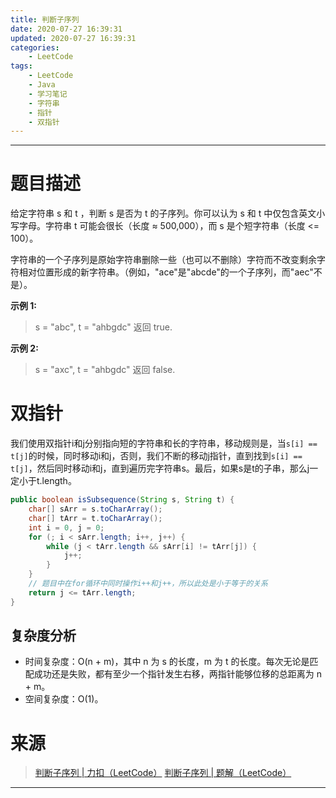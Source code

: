```yaml
---
title: 判断子序列
date: 2020-07-27 16:39:31
updated: 2020-07-27 16:39:31
categories:
    - LeetCode
tags:
    - LeetCode
    - Java
    - 学习笔记
    - 字符串
    - 指针
    - 双指针
---
```

---

# 题目描述

给定字符串 s 和 t ，判断 s 是否为 t 的子序列。你可以认为 s 和 t 中仅包含英文小写字母。字符串 t 可能会很长（长度 ≈ 500,000），而 s 是个短字符串（长度 <= 100）。

字符串的一个子序列是原始字符串删除一些（也可以不删除）字符而不改变剩余字符相对位置形成的新字符串。（例如，"ace"是"abcde"的一个子序列，而"aec"不是）。

**示例 1:**
> s = "abc", t = "ahbgdc"
> 返回 true.

**示例 2:**
> s = "axc", t = "ahbgdc"
> 返回 false.

<!-- more -->

# 双指针

我们使用双指针i和j分别指向短的字符串和长的字符串，移动规则是，当`s[i] == t[j]`的时候，同时移动i和j，否则，我们不断的移动j指针，直到找到`s[i] == t[j]`，然后同时移动i和j，直到遍历完字符串s。最后，如果s是t的子串，那么j一定小于t.length。

```java
public boolean isSubsequence(String s, String t) {
    char[] sArr = s.toCharArray();
    char[] tArr = t.toCharArray();
    int i = 0, j = 0;
    for (; i < sArr.length; i++, j++) {
        while (j < tArr.length && sArr[i] != tArr[j]) {
            j++;
        }
    }
    // 题目中在for循环中同时操作i++和j++，所以此处是小于等于的关系
    return j <= tArr.length;
}
```

## 复杂度分析

* 时间复杂度：O(n + m)，其中 n 为 s 的长度，m 为 t 的长度。每次无论是匹配成功还是失败，都有至少一个指针发生右移，两指针能够位移的总距离为 n + m。
* 空间复杂度：O(1)。

# 来源

> [判断子序列 | 力扣（LeetCode）][1]
> [判断子序列 | 题解（LeetCode）][2]

---

[1]: https://leetcode-cn.com/problems/is-subsequence/ "判断子序列 | 力扣（LeetCode）"
[2]: https://leetcode-cn.com/problems/is-subsequence/solution/pan-duan-zi-xu-lie-by-leetcode-solution/ "判断子序列 | 题解（LeetCode）"
